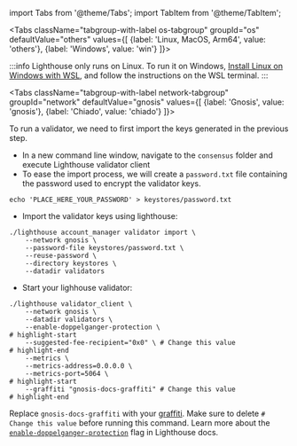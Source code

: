 import Tabs from '@theme/Tabs';
import TabItem from '@theme/TabItem';


<Tabs className="tabgroup-with-label os-tabgroup" groupId="os" defaultValue="others" values={[
    {label: 'Linux, MacOS, Arm64', value: 'others'},
    {label: 'Windows', value: 'win'}
]}>
<TabItem value="win">

:::info
Lighthouse only runs on Linux. To run it on Windows, [Install Linux on Windows with WSL](https://learn.microsoft.com/en-us/windows/wsl/install), and follow the instructions on the WSL terminal.
:::

</TabItem>
</Tabs>

<Tabs className="tabgroup-with-label network-tabgroup" groupId="network" defaultValue="gnosis" values={[
    {label: 'Gnosis', value: 'gnosis'},
    {label: 'Chiado', value: 'chiado'}
]}>
<TabItem value="gnosis">

To run a validator, we need to first import the keys generated in the previous step.

* In a new command line window, navigate to the `consensus` folder and execute Lighthouse validator client
* To ease the import process, we will create a `password.txt` file containing the password used to encrypt the validator keys.

```shell   
echo 'PLACE_HERE_YOUR_PASSWORD' > keystores/password.txt
```
    
* Import the validator keys using lighthouse:

```shell
./lighthouse account_manager validator import \
    --network gnosis \
    --password-file keystores/password.txt \
    --reuse-password \
    --directory keystores \
    --datadir validators
```
    
* Start your lighhouse validator:

```shell
./lighthouse validator_client \
    --network gnosis \
    --datadir validators \
    --enable-doppelganger-protection \
# highlight-start
    --suggested-fee-recipient="0x0" \ # Change this value 
# highlight-end
    --metrics \ 
    --metrics-address=0.0.0.0 \
    --metrics-port=5064 \
# highlight-start
    --graffiti "gnosis-docs-graffiti" # Change this value 
# highlight-end
```

Replace `gnosis-docs-graffiti` with your [graffiti](https://lighthouse-book.sigmaprime.io/graffiti.html). Make sure to delete `# Change this value` before running this command. Learn more about the [`enable-doppelganger-protection`](https://lighthouse-book.sigmaprime.io/validator-doppelganger.html) flag in Lighthouse docs.



</TabItem>
<TabItem value="chiado">
    <div data-comment="TODO: document chiado validation process"></div>
</TabItem>
       
</Tabs>
